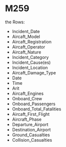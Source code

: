 # M259

the Rows:

- Incident_Date
- Aircaft_Model
- Aircaft_Registration
- Aircaft_Operator
- Aircaft_Nature
- Incident_Category
- Incident_Cause(es)
- Incident_Location
- Aircaft_Damage_Type
- Date
- Time
- Arit
- Aircaft_Engines
- Onboard_Crew
- Onboard_Passengers
- Onboard_Total_Fatalities
- Aircaft_First_Flight
- Aircraft_Phase
- Departure_Airport
- Destination_Airport
- Ground_Casualties
- Collision_Casualties
